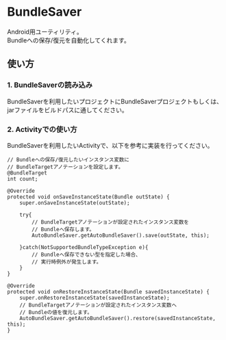 BundleSaver
======================
Android用ユーティリティ。  
Bundleへの保存/復元を自動化してくれます。
 
使い方
------
### 1. BundleSaverの読み込み ###
BundleSaverを利用したいプロジェクトにBundleSaverプロジェクトもしくは、  
jarファイルをビルドパスに通してください。

 
### 2. Activityでの使い方 ###
BundleSaverを利用したいActivityで、以下を参考に実装を行ってください。
    
    // Bundleへの保存/復元したいインスタンス変数に
    // BundleTargetアノテーションを設定します。
    @BundleTarget
    int count;

    @Override
    protected void onSaveInstanceState(Bundle outState) {
        super.onSaveInstanceState(outState);
        
        try{
            // BundleTargetアノテーションが設定されたインスタンス変数を
            // Bundleへ保存します。
            AutoBundleSaver.getAutoBundleSaver().save(outState, this);
            
        }catch(NotSupportedBundleTypeException e){
            // Bundleへ保存できない型を指定した場合、
            // 実行時例外が発生します。
        }
    }

    @Override
    protected void onRestoreInstanceState(Bundle savedInstanceState) {
        super.onRestoreInstanceState(savedInstanceState);
        // BundleTargetアノテーションが設定されたインスタンス変数へ
        // Bundleの値を復元します。
        AutoBundleSaver.getAutoBundleSaver().restore(savedInstanceState, this);
    }

 